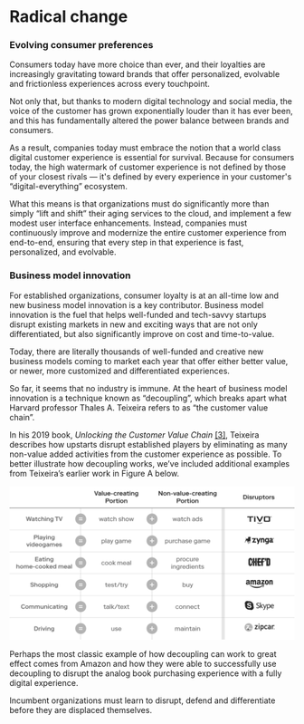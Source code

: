 # Radical change

### **Evolving consumer preferences**

Consumers today have more choice than ever, and their loyalties are increasingly gravitating toward brands that offer personalized, evolvable and frictionless experiences across every touchpoint. 

Not only that, but thanks to modern digital technology and social media, the voice of the customer has grown exponentially louder than it has ever been, and this has fundamentally altered the power balance between brands and consumers. 

As a result, companies today must embrace the notion that a world class digital customer experience is essential for survival. Because for consumers today, the high watermark of customer experience is not defined by those of your closest rivals — it's defined by every experience in your customer's “digital-everything” ecosystem.

What this means is that organizations must do significantly more than simply “lift and shift” their aging services to the cloud, and implement a few modest user interface enhancements. Instead, companies must continuously improve and modernize the entire customer experience from end-to-end, ensuring that every step in that experience is fast, personalized, and evolvable.

### Business model innovation 

For established organizations, consumer loyalty is at an all-time low and new business model innovation is a key contributor. Business model innovation is the fuel that helps well-funded and tech-savvy startups disrupt existing markets in new and exciting ways that are not only differentiated, but also significantly improve on cost and time-to-value. 

Today, there are literally thousands of well-funded and creative new business models coming to market each year that offer either better value, or newer, more customized and differentiated experiences. 

So far, it seems that no industry is immune. At the heart of business model innovation is a technique known as “decoupling”, which breaks apart what Harvard professor Thales A. Teixeira refers to as “the customer value chain”. 

In his 2019 book, _Unlocking the Customer Value Chain_ [\[3\]](../04-endnotes/endnotes.md), Teixeira describes how upstarts disrupt established players by eliminating as many non-value added activities from the customer experience as possible. To better illustrate how decoupling works, we’ve included additional examples from Teixeira’s earlier work in Figure A below.

![Figure A: Examples of decoupled activities and their disruptors](../.gitbook/assets/0%20%288%29.png)

Perhaps the most classic example of how decoupling can work to great effect comes from Amazon and how they were able to successfully use decoupling to disrupt the analog book purchasing experience with a fully digital experience.

Incumbent organizations must learn to disrupt, defend and differentiate before they are displaced themselves.

